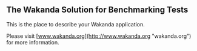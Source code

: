 ## The Wakanda Solution for Benchmarking Tests ##


This is the place to describe your Wakanda application.

Please visit [www.wakanda.org](http://www.wakanda.org "wakanda.org") for more information.

